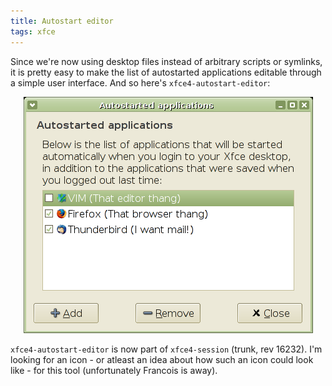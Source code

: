 ```yaml
---
title: Autostart editor
tags: xfce
---
```


Since we're now using desktop files instead of arbitrary scripts or symlinks, it is pretty easy to make the list of autostarted applications editable through a simple user interface. And so here's <code>xfce4-autostart-editor</code>:

<center><a href="/images/2005/autostart-editor-20050715.png"><img src="/images/2005/autostart-editor-20050715.png" border="0" /></a></center>

<code>xfce4-autostart-editor</code> is now part of <code>xfce4-session</code> (trunk, rev 16232). I'm looking for an icon - or atleast an idea about how such an icon could look like - for this tool (unfortunately Francois is away).
